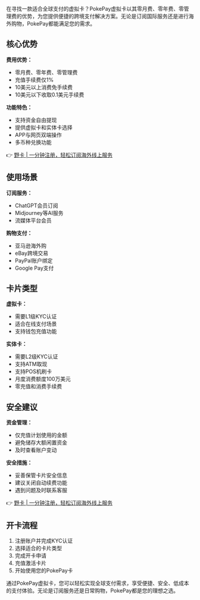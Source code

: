 在寻找一款适合全球支付的虚拟卡？PokePay虚拟卡以其零月费、零年费、零管理费的优势，为您提供便捷的跨境支付解决方案。无论是订阅国际服务还是进行海外购物，PokePay都能满足您的需求。

## 核心优势

**费用优势：**
- 零月费、零年费、零管理费
- 充值手续费仅1%
- 10美元以上消费免手续费
- 10美元以下收取0.1美元手续费

**功能特色：**
- 支持资金自由提现
- 提供虚拟卡和实体卡选择
- APP与网页双端操作
- 多币种兑换功能

👉 [野卡 | 一分钟注册，轻松订阅海外线上服务](https://bit.ly/bewildcard)

## 使用场景

**订阅服务：**
- ChatGPT会员订阅
- Midjourney等AI服务
- 流媒体平台会员

**购物支付：**
- 亚马逊海外购
- eBay跨境交易
- PayPal账户绑定
- Google Pay支付

## 卡片类型

**虚拟卡：**
- 需要L1级KYC认证
- 适合在线支付场景
- 支持钱包充值功能

**实体卡：**
- 需要L2级KYC认证
- 支持ATM取现
- 支持POS机刷卡
- 月度消费额度100万美元
- 零充值和消费手续费

## 安全建议

**资金管理：**
- 仅充值计划使用的金额
- 避免储存大额闲置资金
- 及时查看账户变动

**安全措施：**
- 妥善保管卡片安全信息
- 建议关闭自动续费功能
- 遇到问题及时联系客服

👉 [野卡 | 一分钟注册，轻松订阅海外线上服务](https://bit.ly/bewildcard)

## 开卡流程

1. 注册账户并完成KYC认证
2. 选择适合的卡片类型
3. 完成开卡申请
4. 充值激活卡片
5. 开始使用您的PokePay卡

通过PokePay虚拟卡，您可以轻松实现全球支付需求，享受便捷、安全、低成本的支付体验。无论是订阅服务还是日常购物，PokePay都是您的理想之选。